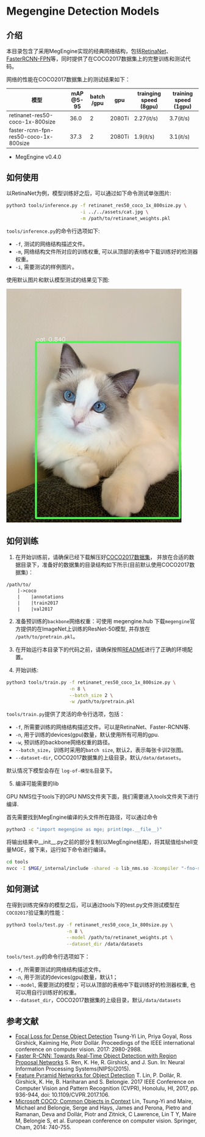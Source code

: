 # Megengine Detection Models

## 介绍

本目录包含了采用MegEngine实现的经典网络结构，包括[RetinaNet](https://arxiv.org/pdf/1708.02002>)、[FasterRCNN-FPN](https://arxiv.org/pdf/1612.03144.pdf)等，同时提供了在COCO2017数据集上的完整训练和测试代码。

网络的性能在COCO2017数据集上的测试结果如下：

| 模型                                  | mAP<br>@5-95 | batch<br>/gpu | gpu    | trainging speed<br>(8gpu)   | training speed<br>(1gpu) |
| ---                                   | ---          | ---           | ---    | ---                         | ---                      |
| retinanet-res50-coco-1x-800size       | 36.0         | 2             | 2080Ti | 2.27(it/s)                  | 3.7(it/s)                |
| faster-rcnn-fpn-res50-coco-1x-800size | 37.3         | 2             | 2080Ti | 1.9(it/s)                   | 3.1(it/s)                |

* MegEngine v0.4.0

## 如何使用

以RetinaNet为例，模型训练好之后，可以通过如下命令测试单张图片:

```bash
python3 tools/inference.py -f retinanet_res50_coco_1x_800size.py \
                           -i ../../assets/cat.jpg \
                           -m /path/to/retinanet_weights.pkl
```

`tools/inference.py`的命令行选项如下:

- `-f`, 测试的网络结构描述文件。
- `-m`, 网络结构文件所对应的训练权重, 可以从顶部的表格中下载训练好的检测器权重。
- `-i`, 需要测试的样例图片。

使用默认图片和默认模型测试的结果见下图:

![demo image](../../assets/cat_det_out.jpg)

## 如何训练

1. 在开始训练前，请确保已经下载解压好[COCO2017数据集](http://cocodataset.org/#download)，
并放在合适的数据目录下，准备好的数据集的目录结构如下所示(目前默认使用COCO2017数据集)：

```
/path/to/
    |->coco
    |    |annotations
    |    |train2017
    |    |val2017
```

2. 准备预训练的`backbone`网络权重：可使用 megengine.hub 下载`megengine`官方提供的在ImageNet上训练的ResNet-50模型, 并存放在 `/path/to/pretrain.pkl`。

3. 在开始运行本目录下的代码之前，请确保按照[README](../../../README.md)进行了正确的环境配置。

4. 开始训练:

```bash
python3 tools/train.py -f retinanet_res50_coco_1x_800size.py \
                       -n 8 \
                       --batch_size 2 \
                       -w /path/to/pretrain.pkl
```

`tools/train.py`提供了灵活的命令行选项，包括：

- `-f`, 所需要训练的网络结构描述文件。可以是RetinaNet、Faster-RCNN等.
- `-n`, 用于训练的devices(gpu)数量，默认使用所有可用的gpu.
- `-w`, 预训练的backbone网络权重的路径。
- `--batch_size`，训练时采用的`batch size`, 默认2，表示每张卡训2张图。
- `--dataset-dir`, COCO2017数据集的上级目录，默认`/data/datasets`。

默认情况下模型会存在 `log-of-模型名`目录下。

5. 编译可能需要的lib

GPU NMS位于tools下的GPU NMS文件夹下面，我们需要进入tools文件夹下进行编译.

首先需要找到MegEngine编译的头文件所在路径，可以通过命令

```bash
python3 -c "import megengine as mge; print(mge.__file__)"
```
将输出结果中__init__.py之前的部分复制(以MegEngine结尾)，将其赋值给shell变量MGE，接下来，运行如下命令进行编译。

```bash
cd tools
nvcc -I $MGE/_internal/include -shared -o lib_nms.so -Xcompiler "-fno-strict-aliasing -fPIC" gpu_nms/nms.cu
```

## 如何测试

在得到训练完保存的模型之后，可以通过tools下的test.py文件测试模型在`COCO2017`验证集的性能：

```bash
python3 tools/test.py -f retinanet_res50_coco_1x_800size.py \
                      -n 8 \
                      --model /path/to/retinanet_weights.pt \
                      --dataset_dir /data/datasets
```

`tools/test.py`的命令行选项如下：

- `-f`, 所需要测试的网络结构描述文件。
- `-n`, 用于测试的devices(gpu)数量，默认1；
- `--model`, 需要测试的模型；可以从顶部的表格中下载训练好的检测器权重, 也可以用自行训练好的权重。
- `--dataset_dir`，COCO2017数据集的上级目录，默认`/data/datasets`

## 参考文献

- [Focal Loss for Dense Object Detection](https://arxiv.org/pdf/1708.02002) Tsung-Yi Lin, Priya Goyal, Ross Girshick, Kaiming He, Piotr Dollár. Proceedings of the IEEE international conference on computer vision. 2017: 2980-2988.
- [Faster R-CNN: Towards Real-Time Object Detection with Region Proposal Networks](https://arxiv.org/pdf/1506.01497.pdf) S. Ren, K. He, R. Girshick, and J. Sun. In: Neural Information Processing Systems(NIPS)(2015).
- [Feature Pyramid Networks for Object Detection](https://arxiv.org/pdf/1612.03144.pdf) T. Lin, P. Dollár, R. Girshick, K. He, B. Hariharan and S. Belongie. 2017 IEEE Conference on Computer Vision and Pattern Recognition (CVPR), Honolulu, HI, 2017, pp. 936-944, doi: 10.1109/CVPR.2017.106.
- [Microsoft COCO: Common Objects in Context](https://arxiv.org/pdf/1405.0312.pdf)  Lin, Tsung-Yi and Maire, Michael and Belongie, Serge and Hays, James and Perona, Pietro and Ramanan, Deva and Dollár, Piotr and Zitnick, C Lawrence, Lin T Y, Maire M, Belongie S, et al. European conference on computer vision. Springer, Cham, 2014: 740-755.
